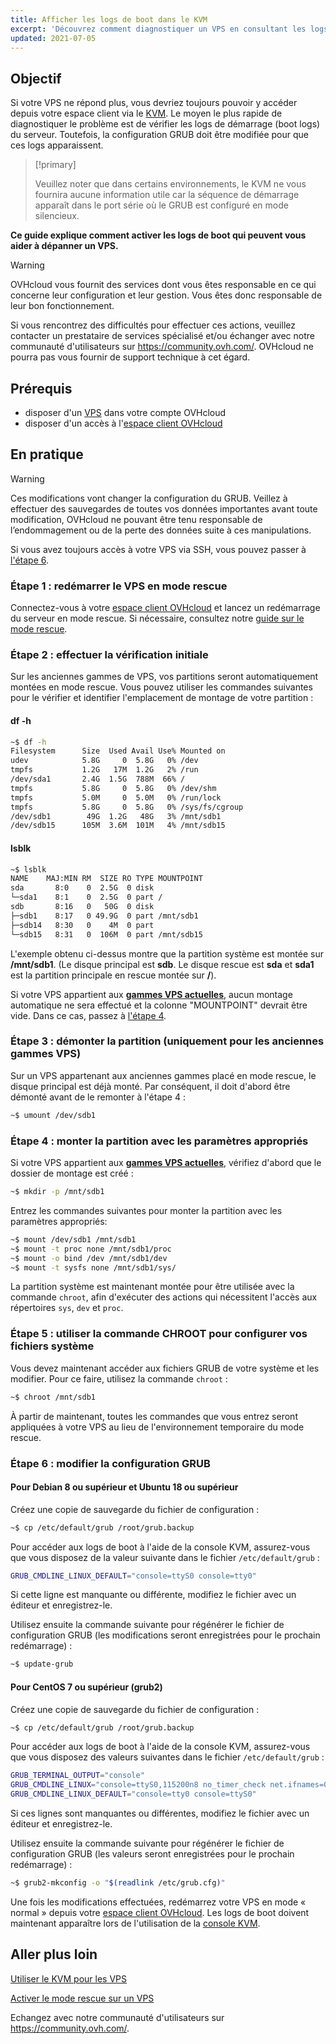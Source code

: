 ```yaml
---
title: Afficher les logs de boot dans le KVM
excerpt: 'Découvrez comment diagnostiquer un VPS en consultant les logs de démarrage (boot logs)'
updated: 2021-07-05
---
```


## Objectif

Si votre VPS ne répond plus, vous devriez toujours pouvoir y accéder depuis votre espace client via le [KVM](using_kvm_for_vps1.). Le moyen le plus rapide de diagnostiquer le problème est de vérifier les logs de démarrage (boot logs) du serveur. Toutefois, la configuration GRUB doit être modifiée pour que ces logs apparaissent. 

> [!primary]
>
> Veuillez noter que dans certains environnements, le KVM ne vous fournira aucune information utile car la séquence de démarrage apparaît dans le port série où le GRUB est configuré en mode silencieux.
>

**Ce guide explique comment activer les logs de boot qui peuvent vous aider à dépanner un VPS.**

> [!warning]
> OVHcloud vous fournit des services dont vous êtes responsable en ce qui concerne leur configuration et leur gestion. Vous êtes donc responsable de leur bon fonctionnement.
>
>Si vous rencontrez des difficultés pour effectuer ces actions, veuillez contacter un prestataire de services spécialisé et/ou échanger avec notre communauté d'utilisateurs sur <https://community.ovh.com/>. OVHcloud ne pourra pas vous fournir de support technique à cet égard.
>

## Prérequis

- disposer d'un [VPS](https://www.ovhcloud.com/fr/vps/) dans votre compte OVHcloud
- disposer d'un accès à l'[espace client OVHcloud](https://www.ovh.com/auth/?action=gotomanager&from=https://www.ovh.com/fr/&ovhSubsidiary=fr)

## En pratique

> [!warning]
>
> Ces modifications vont changer la configuration du GRUB. Veillez à effectuer des sauvegardes de toutes vos données importantes avant toute modification, OVHcloud ne pouvant être tenu responsable de l’endommagement ou de la perte des données suite à ces manipulations.
>

Si vous avez toujours accès à votre VPS via SSH, vous pouvez passer à [l'étape 6](#step6.).

### Étape 1 : redémarrer le VPS en mode rescue

Connectez-vous à votre [espace client OVHcloud](https://www.ovh.com/auth/?action=gotomanager&from=https://www.ovh.com/fr/&ovhSubsidiary=fr) et lancez un redémarrage du serveur en mode rescue. Si nécessaire, consultez notre [guide sur le mode rescue](rescue1.).

### Étape 2 : effectuer la vérification initiale

Sur les anciennes gammes de VPS, vos partitions seront automatiquement montées en mode rescue. Vous pouvez utiliser les commandes suivantes pour le vérifier et identifier l'emplacement de montage de votre partition :

#### **df -h**

```sh
~$ df -h
Filesystem      Size  Used Avail Use% Mounted on
udev            5.8G     0  5.8G   0% /dev
tmpfs           1.2G   17M  1.2G   2% /run
/dev/sda1       2.4G  1.5G  788M  66% /
tmpfs           5.8G     0  5.8G   0% /dev/shm
tmpfs           5.0M     0  5.0M   0% /run/lock
tmpfs           5.8G     0  5.8G   0% /sys/fs/cgroup
/dev/sdb1        49G  1.2G   48G   3% /mnt/sdb1
/dev/sdb15      105M  3.6M  101M   4% /mnt/sdb15
```

#### **lsblk**

```sh
~$ lsblk
NAME    MAJ:MIN RM  SIZE RO TYPE MOUNTPOINT
sda       8:0    0  2.5G  0 disk
└─sda1    8:1    0  2.5G  0 part /
sdb       8:16   0   50G  0 disk
├─sdb1    8:17   0 49.9G  0 part /mnt/sdb1
├─sdb14   8:30   0    4M  0 part
└─sdb15   8:31   0  106M  0 part /mnt/sdb15
```

L'exemple obtenu ci-dessus montre que la partition système est montée sur **/mnt/sdb1**. (Le disque principal est **sdb**. Le disque rescue est **sda** et **sda1** est la partition principale en rescue montée sur **/**).

Si votre VPS appartient aux [**gammes VPS actuelles**](https://www.ovhcloud.com/fr/vps/), aucun montage automatique ne sera effectué et la colonne "MOUNTPOINT" devrait être vide. Dans ce cas, passez à [l'étape 4](#step4.).

### Étape 3 : démonter la partition (uniquement pour les anciennes gammes VPS)

Sur un VPS appartenant aux anciennes gammes placé en mode rescue, le disque principal est déjà monté. Par conséquent, il doit d'abord être démonté avant de le remonter à l'étape 4 :

```sh
~$ umount /dev/sdb1
```

### Étape 4 : monter la partition avec les paramètres appropriés <a name="step4"></a>

Si votre VPS appartient aux [**gammes VPS actuelles**](https://www.ovhcloud.com/fr/vps/), vérifiez d'abord que le dossier de montage est créé :

```sh
~$ mkdir -p /mnt/sdb1
```

Entrez les commandes suivantes pour monter la partition avec les paramètres appropriés:

```sh
~$ mount /dev/sdb1 /mnt/sdb1
~$ mount -t proc none /mnt/sdb1/proc
~$ mount -o bind /dev /mnt/sdb1/dev
~$ mount -t sysfs none /mnt/sdb1/sys/
```

La partition système est maintenant montée pour être utilisée avec la commande `chroot`, afin d'exécuter des actions qui nécessitent l'accès aux répertoires `sys`, `dev` et `proc`.

### Étape 5 : utiliser la commande CHROOT pour configurer vos fichiers système

Vous devez maintenant accéder aux fichiers GRUB de votre système et les modifier. Pour ce faire, utilisez la commande `chroot` :

```sh
~$ chroot /mnt/sdb1
```

À partir de maintenant, toutes les commandes que vous entrez seront appliquées à votre VPS au lieu de l'environnement temporaire du mode rescue.

### Étape 6 : modifier la configuration GRUB <a name="step6"></a>

#### **Pour Debian 8 ou supérieur et Ubuntu 18 ou supérieur**

Créez une copie de sauvegarde du fichier de configuration :

```sh
~$ cp /etc/default/grub /root/grub.backup
```

Pour accéder aux logs de boot à l'aide de la console KVM, assurez-vous que vous disposez de la valeur suivante dans le fichier `/etc/default/grub` :

```sh
GRUB_CMDLINE_LINUX_DEFAULT="console=ttyS0 console=tty0"
```

Si cette ligne est manquante ou différente, modifiez le fichier avec un éditeur et enregistrez-le.

Utilisez ensuite la commande suivante pour régénérer le fichier de configuration GRUB (les modifications seront enregistrées pour le prochain redémarrage) :

```sh
~$ update-grub
```

#### **Pour CentOS 7 ou supérieur (grub2)**

Créez une copie de sauvegarde du fichier de configuration :

```sh
~$ cp /etc/default/grub /root/grub.backup
```

Pour accéder aux logs de boot à l'aide de la console KVM, assurez-vous que vous disposez des valeurs suivantes dans le fichier `/etc/default/grub` :

```sh
GRUB_TERMINAL_OUTPUT="console"
GRUB_CMDLINE_LINUX="console=ttyS0,115200n8 no_timer_check net.ifnames=0 crashkernel=auto rhgb"
GRUB_CMDLINE_LINUX_DEFAULT="console=tty0 console=ttyS0"
```

Si ces lignes sont manquantes ou différentes, modifiez le fichier avec un éditeur et enregistrez-le.

Utilisez ensuite la commande suivante pour régénérer le fichier de configuration GRUB (les valeurs seront enregistrées pour le prochain redémarrage) :

```sh
~$ grub2-mkconfig -o "$(readlink /etc/grub.cfg)"
```

Une fois les modifications effectuées, redémarrez votre VPS en mode « normal » depuis votre [espace client OVHcloud](https://www.ovh.com/auth/?action=gotomanager&from=https://www.ovh.com/fr/&ovhSubsidiary=fr). Les logs de boot doivent maintenant apparaître lors de l'utilisation de la [console KVM](using_kvm_for_vps1.).

## Aller plus loin

[Utiliser le KVM pour les VPS](using_kvm_for_vps1.)

[Activer le mode rescue sur un VPS](rescue1.)

Echangez avec notre communauté d'utilisateurs sur <https://community.ovh.com/>.
